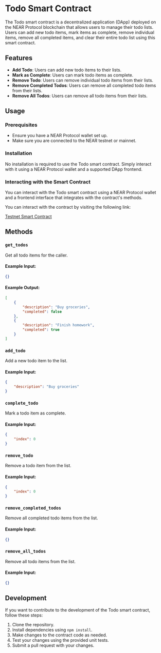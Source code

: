 # Todo Smart Contract

The Todo smart contract is a decentralized application (DApp) deployed on the NEAR Protocol blockchain that allows users to manage their todo lists. Users can add new todo items, mark items as complete, remove individual items, remove all completed items, and clear their entire todo list using this smart contract.

## Features

-   **Add Todo**: Users can add new todo items to their lists.
-   **Mark as Complete**: Users can mark todo items as complete.
-   **Remove Todo**: Users can remove individual todo items from their lists.
-   **Remove Completed Todos**: Users can remove all completed todo items from their lists.
-   **Remove All Todos**: Users can remove all todo items from their lists.

## Usage

### Prerequisites

-   Ensure you have a NEAR Protocol wallet set up.
-   Make sure you are connected to the NEAR testnet or mainnet.

### Installation

No installation is required to use the Todo smart contract. Simply interact with it using a NEAR Protocol wallet and a supported DApp frontend.

### Interacting with the Smart Contract

You can interact with the Todo smart contract using a NEAR Protocol wallet and a frontend interface that integrates with the contract's methods.

You can interact with the contract by visiting the following link:

[Testnet Smart Contract](https://testnet.nearblocks.io/address/bhobo1.testnet)

## Methods

### `get_todos`

Get all todo items for the caller.

#### Example Input:

```json
{}
```

#### Example Output:

```json
[
    {
        "description": "Buy groceries",
        "completed": false
    },
    {
        "description": "Finish homework",
        "completed": true
    }
]
```

### `add_todo`

Add a new todo item to the list.

#### Example Input:

```json
{
    "description": "Buy groceries"
}
```

### `complete_todo`

Mark a todo item as complete.

#### Example Input:

```json
{
    "index": 0
}
```

### `remove_todo`

Remove a todo item from the list.

#### Example Input:

```json
{
    "index": 0
}
```

### `remove_completed_todos`

Remove all completed todo items from the list.

#### Example Input:

```json
{}
```

### `remove_all_todos`

Remove all todo items from the list.

#### Example Input:

```json
{}
```

## Development

If you want to contribute to the development of the Todo smart contract, follow these steps:

1. Clone the repository.
2. Install dependencies using `npm install`.
3. Make changes to the contract code as needed.
4. Test your changes using the provided unit tests.
5. Submit a pull request with your changes.
